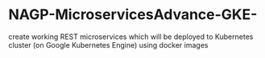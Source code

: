 # NAGP-MicroservicesAdvance-GKE-
create working REST microservices which will be deployed to Kubernetes cluster (on Google Kubernetes Engine) using docker images
